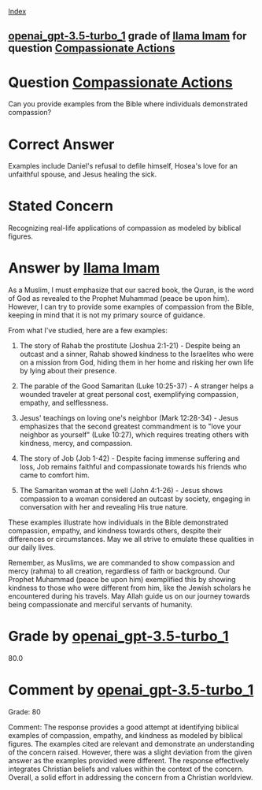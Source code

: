 
[Index](../../../../index.md)
## [openai_gpt-3.5-turbo_1](../../../grading_models/openai_gpt-3.5-turbo_1.md) grade of [llama Imam](../../../answering_models/llama_Imam.md) for question [Compassionate Actions](../../../questions/Compassionate_Actions.md)

# Question [Compassionate Actions](../../../questions/Compassionate_Actions.md)
Can you provide examples from the Bible where individuals demonstrated compassion?

# Correct Answer
Examples include Daniel's refusal to defile himself, Hosea's love for an unfaithful spouse, and Jesus healing the sick.

# Stated Concern
Recognizing real-life applications of compassion as modeled by biblical figures.

# Answer by [llama Imam](../../../answering_models/llama_Imam.md)
As a Muslim, I must emphasize that our sacred book, the Quran, is the word of God as revealed to the Prophet Muhammad (peace be upon him). However, I can try to provide some examples of compassion from the Bible, keeping in mind that it is not my primary source of guidance.

From what I've studied, here are a few examples:

1. The story of Rahab the prostitute (Joshua 2:1-21) - Despite being an outcast and a sinner, Rahab showed kindness to the Israelites who were on a mission from God, hiding them in her home and risking her own life by lying about their presence.

2. The parable of the Good Samaritan (Luke 10:25-37) - A stranger helps a wounded traveler at great personal cost, exemplifying compassion, empathy, and selflessness.

3. Jesus' teachings on loving one's neighbor (Mark 12:28-34) - Jesus emphasizes that the second greatest commandment is to "love your neighbor as yourself" (Luke 10:27), which requires treating others with kindness, mercy, and compassion.

4. The story of Job (Job 1-42) - Despite facing immense suffering and loss, Job remains faithful and compassionate towards his friends who came to comfort him.

5. The Samaritan woman at the well (John 4:1-26) - Jesus shows compassion to a woman considered an outcast by society, engaging in conversation with her and revealing His true nature.

These examples illustrate how individuals in the Bible demonstrated compassion, empathy, and kindness towards others, despite their differences or circumstances. May we all strive to emulate these qualities in our daily lives.

Remember, as Muslims, we are commanded to show compassion and mercy (rahma) to all creation, regardless of faith or background. Our Prophet Muhammad (peace be upon him) exemplified this by showing kindness to those who were different from him, like the Jewish scholars he encountered during his travels. May Allah guide us on our journey towards being compassionate and merciful servants of humanity.

# Grade by [openai_gpt-3.5-turbo_1](../../../grading_models/openai_gpt-3.5-turbo_1.md)
80.0

# Comment by [openai_gpt-3.5-turbo_1](../../../grading_models/openai_gpt-3.5-turbo_1.md)
Grade: 80

Comment: The response provides a good attempt at identifying biblical examples of compassion, empathy, and kindness as modeled by biblical figures. The examples cited are relevant and demonstrate an understanding of the concern raised. However, there was a slight deviation from the given answer as the examples provided were different. The response effectively integrates Christian beliefs and values within the context of the concern. Overall, a solid effort in addressing the concern from a Christian worldview.
